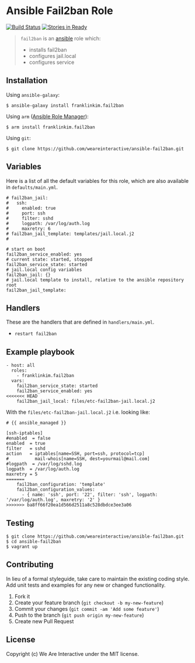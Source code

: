 # Ansible Fail2ban Role

[![Build Status](https://travis-ci.org/weareinteractive/ansible-fail2ban.png?branch=master)](https://travis-ci.org/weareinteractive/ansible-fail2ban)
[![Stories in Ready](https://badge.waffle.io/weareinteractive/ansible-fail2ban.svg?label=ready&title=Ready)](http://waffle.io/weareinteractive/ansible-fail2ban)

> `fail2ban` is an [ansible](http://www.ansible.com) role which: 
> 
> * installs fail2ban
> * configures jail.local
> * configures service

## Installation

Using `ansible-galaxy`:

```
$ ansible-galaxy install franklinkim.fail2ban
```

Using `arm` ([Ansible Role Manager](https://github.com/mirskytech/ansible-role-manager/)):

```
$ arm install franklinkim.fail2ban
```

Using `git`:

```
$ git clone https://github.com/weareinteractive/ansible-fail2ban.git
```

## Variables

Here is a list of all the default variables for this role, which are also available in `defaults/main.yml`.

```
# fail2ban_jail:
#   ssh:
#     enabled: true
#     port: ssh
#     filter: sshd
#     logpath: /var/log/auth.log
#     maxretry: 6
# fail2ban_jail_template: templates/jail.local.j2
# 

# start on boot
fail2ban_service_enabled: yes
# current state: started, stopped
fail2ban_service_state: started
# jail.local config variables
fail2ban_jail: {}
# jail.local template to install, relative to the ansible repository root
fail2ban_jail_template:
```

## Handlers

These are the handlers that are defined in `handlers/main.yml`.

* `restart fail2ban` 

## Example playbook

```
- host: all
  roles: 
    - franklinkim.fail2ban
  vars:
    fail2ban_service_state: started
    fail2ban_service_enabled: yes
<<<<<<< HEAD
    fail2ban_jail_local: files/etc-fail2ban-jail.local.j2
```

With the `files/etc-fail2ban-jail.local.j2` i.e. looking like:

```
# {{ ansible_managed }}

[ssh-iptables]
#enabled  = false
enabled  = true
filter   = sshd
action   = iptables[name=SSH, port=ssh, protocol=tcp]
#          mail-whois[name=SSH, dest=yourmail@mail.com]
#logpath  = /var/log/sshd.log
logpath  = /var/log/auth.log
maxretry = 5
=======
    fail2ban_configuration: 'template'
    fail2ban_configuration_values:
      - { name: 'ssh', port: '22', filter: 'ssh', logpath: '/var/log/auth.log', maxretry: '2' }
>>>>>>> ba8ff66f20ea1d566d2511a8c528dbdce3ee3a06
```

## Testing

```
$ git clone https://github.com/weareinteractive/ansible-fail2ban.git
$ cd ansible-fail2ban
$ vagrant up
```

## Contributing

In lieu of a formal styleguide, take care to maintain the existing coding style. Add unit tests and examples for any new or changed functionality.

1. Fork it
2. Create your feature branch (`git checkout -b my-new-feature`)
3. Commit your changes (`git commit -am 'Add some feature'`)
4. Push to the branch (`git push origin my-new-feature`)
5. Create new Pull Request

## License
Copyright (c) We Are Interactive under the MIT license.
